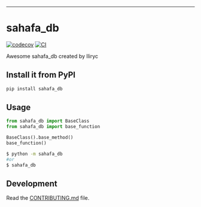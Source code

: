 <!--  DELETE THE LINES ABOVE THIS AND WRITE YOUR PROJECT README BELOW -->

---
# sahafa_db

[![codecov](https://codecov.io/gh/lliryc/sahafa_db/branch/main/graph/badge.svg?token=sahafa_db_token_here)](https://codecov.io/gh/lliryc/sahafa_db)
[![CI](https://github.com/lliryc/sahafa_db/actions/workflows/main.yml/badge.svg)](https://github.com/lliryc/sahafa_db/actions/workflows/main.yml)

Awesome sahafa_db created by lliryc

## Install it from PyPI

```bash
pip install sahafa_db
```

## Usage

```py
from sahafa_db import BaseClass
from sahafa_db import base_function

BaseClass().base_method()
base_function()
```

```bash
$ python -m sahafa_db
#or
$ sahafa_db
```

## Development

Read the [CONTRIBUTING.md](CONTRIBUTING.md) file.
